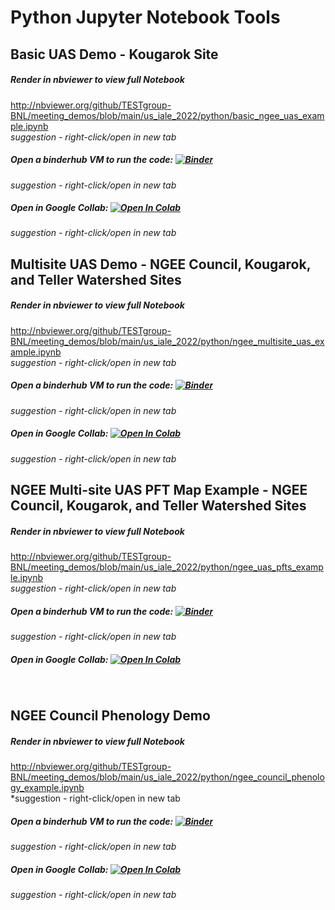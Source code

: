 # Python Jupyter Notebook Tools <br>

## Basic UAS Demo - Kougarok Site <br>
##### Render in nbviewer to view full Notebook
http://nbviewer.org/github/TESTgroup-BNL/meeting_demos/blob/main/us_iale_2022/python/basic_ngee_uas_example.ipynb <br>
*suggestion - right-click/open in new tab*
<br>

##### Open a binderhub VM to run the code: [![Binder](https://mybinder.org/badge_logo.svg)](https://mybinder.org/v2/gh/TESTgroup-BNL/meeting_demos/0a30ee64aa4a7fd43c1f5dd05e3a91e068123b1d?urlpath=lab%2Ftree%2Fus_iale_2022%2Fpython%2Fbasic_ngee_uas_example.ipynb) <br>
*suggestion - right-click/open in new tab*
<br>

##### Open in Google Collab: [![Open In Colab](https://colab.research.google.com/assets/colab-badge.svg)](https://colab.research.google.com/github/TESTgroup-BNL/meeting_demos/blob/main/us_iale_2022/python/basic_ngee_uas_example.ipynb) <br>
*suggestion - right-click/open in new tab*
<br>


## Multisite UAS Demo - NGEE Council, Kougarok, and Teller Watershed Sites <br>
##### Render in nbviewer to view full Notebook
http://nbviewer.org/github/TESTgroup-BNL/meeting_demos/blob/main/us_iale_2022/python/ngee_multisite_uas_example.ipynb <br>
*suggestion - right-click/open in new tab*

##### Open a binderhub VM to run the code: [![Binder](https://mybinder.org/badge_logo.svg)](https://mybinder.org/v2/gh/TESTgroup-BNL/meeting_demos/9305edf982cff28d53da86c5fe86196682a11ac4?urlpath=lab%2Ftree%2Fus_iale_2022%2Fpython%2Fngee_multisite_uas_example.ipynb)
*suggestion - right-click/open in new tab*
<br>

##### Open in Google Collab: [![Open In Colab](https://colab.research.google.com/assets/colab-badge.svg)](https://colab.research.google.com/github/TESTgroup-BNL/meeting_demos/blob/main/us_iale_2022/python/ngee_multisite_uas_example.ipynb)
*suggestion - right-click/open in new tab*
<br>


## NGEE Multi-site UAS PFT Map Example - NGEE Council, Kougarok, and Teller Watershed Sites <br>
##### Render in nbviewer to view full Notebook
http://nbviewer.org/github/TESTgroup-BNL/meeting_demos/blob/main/us_iale_2022/python/ngee_uas_pfts_example.ipynb <br>
*suggestion - right-click/open in new tab*

##### Open a binderhub VM to run the code: [![Binder](https://mybinder.org/badge_logo.svg)](https://mybinder.org/v2/gh/TESTgroup-BNL/meeting_demos/9305edf982cff28d53da86c5fe86196682a11ac4?urlpath=lab%2Ftree%2Fus_iale_2022%2Fpython%2Fngee_uas_pfts_example.ipynb)
*suggestion - right-click/open in new tab*

##### Open in Google Collab: [![Open In Colab](https://colab.research.google.com/assets/colab-badge.svg)](https://colab.research.google.com/github/TESTgroup-BNL/meeting_demos/blob/main/us_iale_2022/python/ngee_uas_pfts_example.ipynb)
<br>


## NGEE Council Phenology Demo <br>
##### Render in nbviewer to view full Notebook
http://nbviewer.org/github/TESTgroup-BNL/meeting_demos/blob/main/us_iale_2022/python/ngee_council_phenology_example.ipynb <br>
*suggestion - right-click/open in new tab

##### Open a binderhub VM to run the code: [![Binder](https://mybinder.org/badge_logo.svg)](https://mybinder.org/v2/gh/TESTgroup-BNL/meeting_demos/9305edf982cff28d53da86c5fe86196682a11ac4?urlpath=lab%2Ftree%2Fus_iale_2022%2Fpython%2Fngee_council_phenology_example.ipynb)
*suggestion - right-click/open in new tab*
<br>

##### Open in Google Collab: [![Open In Colab](https://colab.research.google.com/assets/colab-badge.svg)](https://colab.research.google.com/github/TESTgroup-BNL/meeting_demos/blob/main/us_iale_2022/python/ngee_council_phenology_example.ipynb)
*suggestion - right-click/open in new tab*
<br>
